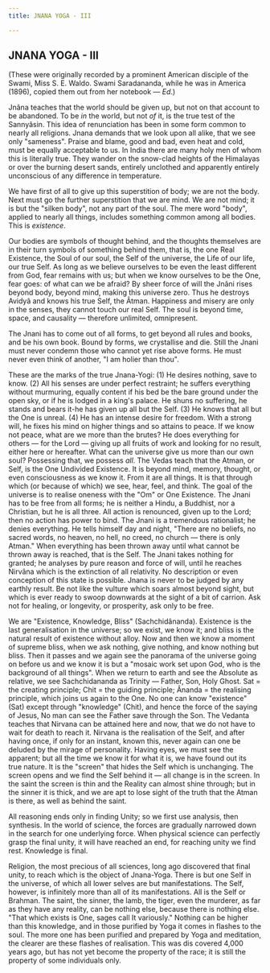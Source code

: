 ```yaml
---
title: JNANA YOGA - III

---
```





  

## JNANA YOGA - III

(These were originally recorded by a prominent American disciple of the
Swami, Miss S. E. Waldo. Swami Saradananda, while he was in America
(1896), copied them out from her notebook — *Ed*.)

Jnâna teaches that the world should be given up, but not on that account
to be abandoned. To be *in* the world, but not *of* it, is the true test
of the Sannyâsin. This idea of renunciation has been in some form common
to nearly all religions. Jnana demands that we look upon all alike, that
we see only "sameness". Praise and blame, good and bad, even heat and
cold, must be equally acceptable to us. In India there are many holy men
of whom this is literally true. They wander on the snow-clad heights of
the Himalayas or over the burning desert sands, entirely unclothed and
apparently entirely unconscious of any difference in temperature.

We have first of all to give up this superstition of body; we are not
the body. Next must go the further superstition that we are mind. We are
not mind; it is but the "silken body", not any part of the soul. The
mere word "body", applied to nearly all things, includes something
common among all bodies. This is *existence*.

Our bodies are symbols of thought behind, and the thoughts themselves
are in their turn symbols of something behind them, that is, the one
Real Existence, the Soul of our soul, the Self of the universe, the Life
of our life, our true Self. As long as we believe ourselves to be even
the least different from God, fear remains with us; but when we know
ourselves to be the One, fear goes: of what can we be afraid? By sheer
force of will the Jnâni rises beyond body, beyond mind, making this
universe zero. Thus he destroys Avidyâ and knows his true Self, the
Âtman. Happiness and misery are only in the senses, they cannot touch
our real Self. The soul is beyond time, space, and causality — therefore
unlimited, omnipresent.

The Jnani has to come out of all forms, to get beyond all rules and
books, and be his own book. Bound by forms, we crystallise and die.
Still the Jnani must never condemn those who cannot yet rise above
forms. He must never even think of another, "I am holier than thou".

These are the marks of the true Jnana-Yogi: (1) He desires nothing, save
to know. (2) All his senses are under perfect restraint; he suffers
everything without murmuring, equally content if his bed be the bare
ground under the open sky, or if he is lodged in a king's palace. He
shuns no suffering, he stands and bears it-he has given up all but the
Self. (3) He knows that all but the One is unreal. (4) He has an intense
desire for freedom. With a strong will, he fixes his mind on higher
things and so attains to peace. If we know not peace, what are we more
than the brutes? He does everything for others — for the Lord — giving
up all fruits of work and looking for no result, either here or
hereafter. What can the universe give us more than our own soul?
Possessing that, we possess *all*. The Vedas teach that the Atman, or
Self, is the One Undivided Existence. It is beyond mind, memory,
thought, or even consciousness as we know it. From it are all things. It
is that through which (or because of which) we see, hear, feel, and
think. The goal of the universe is to realise oneness with the "Om" or
One Existence. The Jnani has to be free from all forms; he is neither a
Hindu, a Buddhist, nor a Christian, but he is all three. All action is
renounced, given up to the Lord; then no action has power to bind. The
Jnani is a tremendous rationalist; he denies everything. He tells
himself day and night, "There are no beliefs, no sacred words, no
heaven, no hell, no creed, no church — there is only Atman." When
everything has been thrown away until what cannot be thrown away is
reached, that is the Self. The Jnani takes nothing for granted; he
analyses by pure reason and force of will, until he reaches Nirvâna
which is the extinction of all relativity. No description or even
conception of this state is possible. Jnana is never to be judged by any
earthly result. Be not like the vulture which soars almost beyond sight,
but which is ever ready to swoop downwards at the sight of a bit of
carrion. Ask not for healing, or longevity, or prosperity, ask only to
be free.

We are "Existence, Knowledge, Bliss" (Sachchidânanda). Existence is the
last generalisation in the universe; so we exist, we know it; and bliss
is the natural result of existence without alloy. Now and then we know a
moment of supreme bliss, when we ask nothing, give nothing, and know
nothing but bliss. Then it passes and we again see the panorama of the
universe going on before us and we know it is but a "mosaic work set
upon God, who is the background of all things". When we return to earth
and see the Absolute as relative, we see Sachchidananda as Trinity —
Father, Son, Holy Ghost. Sat = the creating principle; Chit = the
guiding principle; Ânanda = the realising principle, which joins us
again to the One. No one can know "existence" (Sat) except through
"knowledge" (Chit), and hence the force of the saying of Jesus, No man
can see the Father save through the Son. The Vedanta teaches that
Nirvana can be attained here and now, that we do not have to wait for
death to reach it. Nirvana is the realisation of the Self, and after
having once, if only for an instant, known this, never again can one be
deluded by the mirage of personality. Having eyes, we must see the
apparent; but all the time we know it for what it is, we have found out
its true nature. It is the "screen" that hides the Self which is
unchanging. The screen opens and we find the Self behind it — all change
is in the screen. In the saint the screen is thin and the Reality can
almost shine through; but in the sinner it is thick, and we are apt to
lose sight of the truth that the Atman is there, as well as behind the
saint.

All reasoning ends only in finding Unity; so we first use analysis, then
synthesis. In the world of science, the forces are gradually narrowed
down in the search for one underlying force. When physical science can
perfectly grasp the final unity, it will have reached an end, for
reaching unity we find rest. Knowledge is final.

Religion, the most precious of all sciences, long ago discovered that
final unity, to reach which is the object of Jnana-Yoga. There is but
one Self in the universe, of which all lower selves are but
manifestations. The Self, however, is infinitely more than all of its
manifestations. All is the Self or Brahman. The saint, the sinner, the
lamb, the tiger, even the murderer, as far as they have any reality, can
be nothing else, because there is nothing else. "That which exists is
One, sages call It variously." Nothing can be higher than this
knowledge, and in those purified by Yoga it comes in flashes to the
soul. The more one has been purified and prepared by Yoga and
meditation, the clearer are these flashes of realisation. This was dis
covered 4,000 years ago, but has not yet become the property of the
race; it is still the property of some individuals only.


